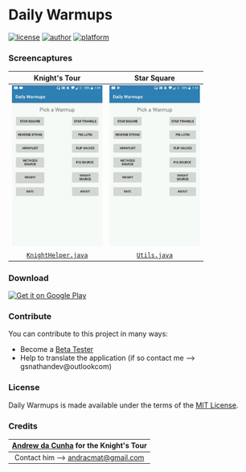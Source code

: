 # Daily Warmups     

[![license](https://img.shields.io/github/license/mashape/apistatus.svg?style=flat-square)](https://github.com/JavaCafe01/DailyWarmups/blob/master/LICENSE) [![author](https://img.shields.io/badge/author-Gokul%20Swaminathan-lightgrey.svg?style=flat-square)](https://github.com/JavaCafe01) [![platform](https://img.shields.io/badge/platform-Android-green.svg?style=flat-square)](https://www.android.com/)

### Screencaptures

| Knight's Tour | Star Square |
|:-:|:-:|
| <img src ="./gifs/gifknight.gif" width="180" height="320"/> | <img src ="./gifs/gifsquare.gif" width="180" height="320"/> |
| [`KnightHelper.java`](https://github.com/JavaCafe01/DailyWarmups/blob/master/app/src/main/java/com/gsnathan/dailywarmups/KnightHelper.java) | [`Utils.java`](https://github.com/JavaCafe01/DailyWarmups/blob/master/app/src/main/java/com/gsnathan/dailywarmups/Utils.java) | 

### Download

<a href='https://play.google.com/store/apps/details?id=com.gsnathan.dailywarmups&hl=en&pcampaignid=MKT-Other-global-all-co-prtnr-py-PartBadge-Mar2515-1'><img width="250" alt='Get it on Google Play' src='https://play.google.com/intl/en_us/badges/images/generic/en_badge_web_generic.png'/></a>

### Contribute

You can contribute to this project in many ways:
* Become a [Beta Tester][beta]
* Help to translate the application (if so contact me --> gsnathandev@outlookcom)

### License

Daily Warmups is made available under the terms of the [MIT License][mit].

### Credits

|[Andrew da Cunha][user] for the Knight's Tour|
|:-------------------------------------------:|
|Contact him --> andracmat@gmail.com|

[mit]: https://opensource.org/licenses/MIT
[beta]: https://play.google.com/apps/testing/com.gsnathan.dailywarmups
[user]: https://github.com/andracmat
